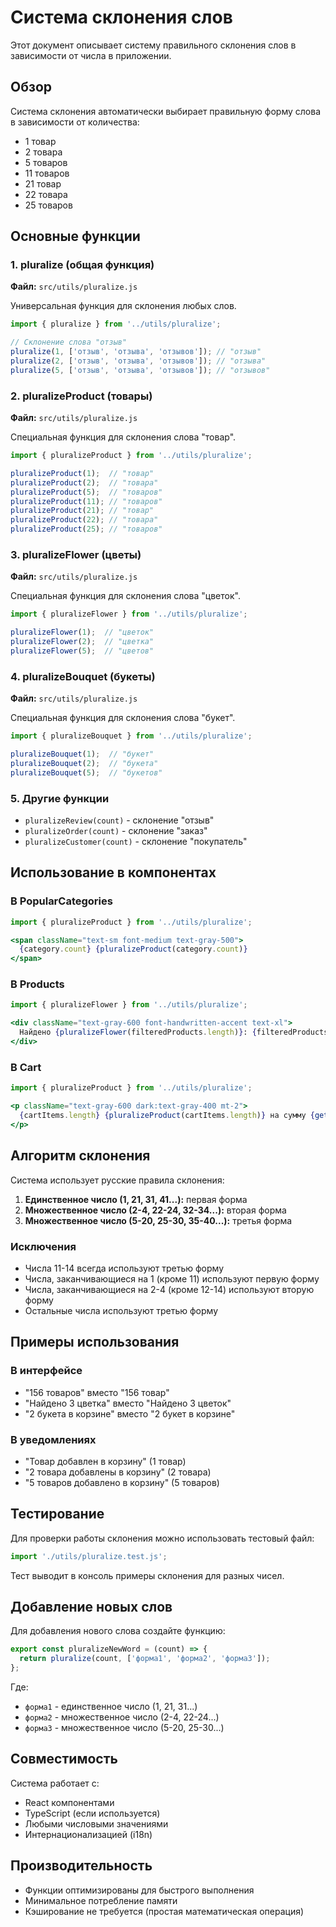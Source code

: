 # Система склонения слов

Этот документ описывает систему правильного склонения слов в зависимости от числа в приложении.

## Обзор

Система склонения автоматически выбирает правильную форму слова в зависимости от количества:
- 1 товар
- 2 товара  
- 5 товаров
- 11 товаров
- 21 товар
- 22 товара
- 25 товаров

## Основные функции

### 1. pluralize (общая функция)
**Файл:** `src/utils/pluralize.js`

Универсальная функция для склонения любых слов.

```jsx
import { pluralize } from '../utils/pluralize';

// Склонение слова "отзыв"
pluralize(1, ['отзыв', 'отзыва', 'отзывов']); // "отзыв"
pluralize(2, ['отзыв', 'отзыва', 'отзывов']); // "отзыва"
pluralize(5, ['отзыв', 'отзыва', 'отзывов']); // "отзывов"
```

### 2. pluralizeProduct (товары)
**Файл:** `src/utils/pluralize.js`

Специальная функция для склонения слова "товар".

```jsx
import { pluralizeProduct } from '../utils/pluralize';

pluralizeProduct(1);  // "товар"
pluralizeProduct(2);  // "товара"
pluralizeProduct(5);  // "товаров"
pluralizeProduct(11); // "товаров"
pluralizeProduct(21); // "товар"
pluralizeProduct(22); // "товара"
pluralizeProduct(25); // "товаров"
```

### 3. pluralizeFlower (цветы)
**Файл:** `src/utils/pluralize.js`

Специальная функция для склонения слова "цветок".

```jsx
import { pluralizeFlower } from '../utils/pluralize';

pluralizeFlower(1);  // "цветок"
pluralizeFlower(2);  // "цветка"
pluralizeFlower(5);  // "цветов"
```

### 4. pluralizeBouquet (букеты)
**Файл:** `src/utils/pluralize.js`

Специальная функция для склонения слова "букет".

```jsx
import { pluralizeBouquet } from '../utils/pluralize';

pluralizeBouquet(1);  // "букет"
pluralizeBouquet(2);  // "букета"
pluralizeBouquet(5);  // "букетов"
```

### 5. Другие функции
- `pluralizeReview(count)` - склонение "отзыв"
- `pluralizeOrder(count)` - склонение "заказ"
- `pluralizeCustomer(count)` - склонение "покупатель"

## Использование в компонентах

### В PopularCategories
```jsx
import { pluralizeProduct } from '../utils/pluralize';

<span className="text-sm font-medium text-gray-500">
  {category.count} {pluralizeProduct(category.count)}
</span>
```

### В Products
```jsx
import { pluralizeFlower } from '../utils/pluralize';

<div className="text-gray-600 font-handwritten-accent text-xl">
  Найдено {pluralizeFlower(filteredProducts.length)}: {filteredProducts.length}
</div>
```

### В Cart
```jsx
import { pluralizeProduct } from '../utils/pluralize';

<p className="text-gray-600 dark:text-gray-400 mt-2">
  {cartItems.length} {pluralizeProduct(cartItems.length)} на сумму {getCartTotal().toLocaleString()} ₽
</p>
```

## Алгоритм склонения

Система использует русские правила склонения:

1. **Единственное число (1, 21, 31, 41...):** первая форма
2. **Множественное число (2-4, 22-24, 32-34...):** вторая форма  
3. **Множественное число (5-20, 25-30, 35-40...):** третья форма

### Исключения
- Числа 11-14 всегда используют третью форму
- Числа, заканчивающиеся на 1 (кроме 11) используют первую форму
- Числа, заканчивающиеся на 2-4 (кроме 12-14) используют вторую форму
- Остальные числа используют третью форму

## Примеры использования

### В интерфейсе
- "156 товаров" вместо "156 товар"
- "Найдено 3 цветка" вместо "Найдено 3 цветок"
- "2 букета в корзине" вместо "2 букет в корзине"

### В уведомлениях
- "Товар добавлен в корзину" (1 товар)
- "2 товара добавлены в корзину" (2 товара)
- "5 товаров добавлено в корзину" (5 товаров)

## Тестирование

Для проверки работы склонения можно использовать тестовый файл:
```jsx
import './utils/pluralize.test.js';
```

Тест выводит в консоль примеры склонения для разных чисел.

## Добавление новых слов

Для добавления нового слова создайте функцию:

```jsx
export const pluralizeNewWord = (count) => {
  return pluralize(count, ['форма1', 'форма2', 'форма3']);
};
```

Где:
- `форма1` - единственное число (1, 21, 31...)
- `форма2` - множественное число (2-4, 22-24...)
- `форма3` - множественное число (5-20, 25-30...)

## Совместимость

Система работает с:
- React компонентами
- TypeScript (если используется)
- Любыми числовыми значениями
- Интернационализацией (i18n)

## Производительность

- Функции оптимизированы для быстрого выполнения
- Минимальное потребление памяти
- Кэширование не требуется (простая математическая операция)
